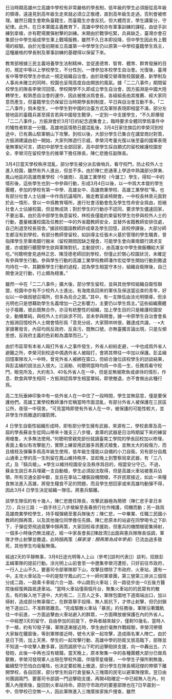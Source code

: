 日治時期高雄州立高雄中學校有非常嚴格的學長制，低年級的學生必須服從高年級的領導，遠遠見到高年級生走來就必須立正敬禮，直到高年級生走過，否則會被修理。雖然日籍生會欺負臺籍生，而臺籍生亦會反抗，但大體而言，學生講輩分，守紀律。此外，在日本軍國主義教育下，高雄中學校亦有軍事訓練的課程，由徒手訓練到拿槍，亦有靶場實彈射擊的訓練。末期由於戰爭吃緊，兵員缺乏，臺灣亦會召集部分中學生組成學生軍上戰場服務，雖然不久日本即投降，但中學生因此有上戰場的經驗。由於光復初期省立高雄第一中學學生仍以原第一中學校臺籍學生爲主，這種嚴格的學長制及軍事訓練的基礎得以保留下來。

教育部根據三民主義培養學生法制精神，並促進德育、智育、體育、群育發展的目的，規定中等以上學校學生，不分性別，一律參加本校學生自治會。光復後，臺灣省中等學校學生亦依此一規定組織自治會。由於政權交替導致校園變遷，新學制及人事尚未確立的同時，校園也呈現高度自由開放的風氣。據「二二八事件」期間留校學生的隊長李榮河回憶，學校開學不久即成立學生自治會，因方振淵是中國大陸轉學生，較熟悉自治會的運作，因此被推派爲會長，各組組長由其推薦、經大家同意而產生，但臺籍學生仍保留日治時期學長制制度，平日與自治會互動不多。「二二八事件」倘未發生，一中學生對中國的治臺方式及軍除表現即相當不滿，部分左營地區的臺籍兵甚至揚言若與中國發生戰爭，一定到一中支援學生，“不久即爆發「二二八事件」。方振淵會於3月1日的紀念週集會上，臨時要求全體同學爲事件中的犧牲者默哀一分鐘。高雄地區情勢日趨混亂後，3月4日家住旗后的李榮河到校途中，已有壽山駐軍朝山下攻擊。到校以後，大部分學生已集合在講堂商討對策，方振淵建議由初一開始，大家列隊遊行示威，李榮河考量光復以後至臺的國軍表現毫無軍紀可言，請初中部學生全部回家，高中部學生採自願式的留校維護校園安全，李榮河在留校學生的推舉下擔任隊長，陳仁悲擔任副隊長。

3月4日當天學校秩序混亂，部分學生被分派去做哨兵，看守校門，防止校外人士進入校園，雖然有外人進出，但並不多。由於陳仁悲通車上學途中熟識部分屏東、鳳山地區的高雄商業學校（今雄商）、高雄工業學校（今雄工）學生，得知一中的情形後，這些學生也到一中參與行動，形成3月4日以後，以一中爲大本營的學生團體，參加的學校有第一中學、高雄女中、高雄商業學校、高雄工業學校"等。也有部分社會人士佔據一中作爲抗議場所，搬走教室桌椅開會。一中校長林景元面對於此一情形，曾以一中爲教育場所，進行社會活動會危及學生性命安全爲由，拒絕社會人士佔據校園，但並無成效；對於學生的行動亦不認同，要求學生儘速回家，不要出事。由於高中部學生執意留校，林校長僅能約束留校學生勿參與校外人士的行動，盡量維護校園及任教於一中的外省籍教師安全，並替外省籍教師安排住處，自己則退至校長宿舍。”據該校國語教師許成章及學生回憶，該校停課後，大部分師生都沒有到學校，有部分教師曾留校，如訓導主任張木火基於管理的學生職責，曾指揮學生至華南銀行搬米（留校期間因缺乏糧食，可能學生會向華南銀行請求支援，亦或銀行聽聞學生欲與軍隊對抗，主動提供），由高雄女中學生做飯糰給大家吃。”何聰明會見過林正忠、陳茂德老師回到學校，但僅止於關心校園狀況，未確定有參與學生行動。參與學生行動的高雄工業學校教師潘作宏從學生開始行動到撒退均待在一中，其觀察學生行動的過程，認為學生相當守本分，組織自衛隊後，自己開會決定行動，行止頗為穩重。”

雖然一中在「二二八事件」擴大後，部分學生留校，並與其他學校組織自衛性聯盟，校園中亦有不少校外人士進出，有海南島回來的軍伕及保送當巡查的青年，好似以一中做爲號召場所，但多為烏合之眾。”其中，有一支隊伍由涂光明領導，但涂光明也只是想藉助學生名義增加一己之影響力，主要仍以學生爲主。”這些組織團體分子複雜，彼此既無合作，亦沒有統整性的組織，加上學生目的只是維護校園安全，動機單純，與校外人士的訴求不同，並未參與開會。據一中原學生自治會會長方振淵回憶校外人士開會情形爲「意見分歧，大家鬧哄哄很，難達成共識，⋯•大家搶著發言，內容均爲反政府、反貪污，既無口號，亦無臺獨言論出現，只是左傾思想，反政府主義的色彩較為濃厚而已。”」

由於市區常有本省人毆打外省人之事件發生，外省人紛紛走避，一中也成爲外省人避難之所，李榮河到校途中偶遇外省人被毆打，會將其帶往一中加以保護。彭孟緝回憶軍隊攻入一中時，曾見外省人被綁在窗口，但綜合幾位該校學生的訪談結果，與彭孟緝的說法出入很大。江淑勛、何聰明當時均爲一中高一生，任務爲看守校門，眼見所及，大約有3、40名外省人在一中，但是並無被欺負或虐待的情形，作息、飲食與學生相同・方振淵認爲學生相當單純，即使撤退，亦不會做出此種行爲。

高二生阮垂紳印象中有一些外省人在一中住了一段時間，學生並無惡意，僅是要保護他們。高雄工業學校教師潘作宏稱當時市面混亂，有部分外省人被保護在三民區公所，夜宿一中宿舍。“可見當時即使有外省人在一中，被保護的可能性較大，並非學生作爲撤退的擋箭牌。

4 日學生自衛性組織形成時，即有部分學生擁有武器，來源有二，學校倉庫及高一屆的學長蘇金生從岡山帶來十幾支三八步槍，倉庫的武器是日治時期留下來的練習用槍隻，大多無法使用。”何聰明曾親見部份就讀臺南工學院的學長回校加以修理，表面上看似有攻擊能力，實際上練習用武器多爲舊式槍隻，並無太大的殺傷力，而且槍枝及彈藥多爲高年級生使用，低年級生僅能以自備的小刀自衛。另有部分自鳳山通車上學的高一生則留在鳳山維持秩序，並趁晚上到警察局拿武器，有「三八式」及「騎兵槍」。※學生以維持校園安全及秩序爲目的，相當安分守己。不過，蘇金生說日本兵埋藏一支自動槍，學生必須設法取得，但是高雄火車站被憲兵佔領，所有交通全部中斷，並且在車站二樓裝設機關槍，不許民眾接近，如此一來糧食無法進入高雄，將發生糧食不足的問題，而且學生想回家或來高雄均動彈不得，因此3月4 日學生決定組織一隊伍，將憲兵驅離。

該學生隊伍約有十幾人，陳仁悲擔任隊長，攻擊武器極為簡陋（陳仁悲手拿日本刀），兵分三路：一路手持三八步槍躲至長春旅行社作掩護，伺機而動；另一路爲高雄商業學校學生，持手榴彈繞至憲兵隊後方；陳仁悲，一中畢業、任職三民國小教師的顏再策，以及其他幾位同學擔任先鋒。陳仁悲原本的站姿在同學喝令之下趴下，子彈從旁飛過竟擊中顏再策，大家回校尋求援助，但憲兵的機關槍密集掃射，一個多小時後仍無法接近，經一中家長會長[[陳啟清]]出面與憲兵隊隊長協調，軍隊才停止射擊並撒退，此時顏再策（*蘇家瀅：顏再策為成年學長*）已流血過多致死，其他學生均毫髮無傷。

經過2天的平靜無事，3月6日途光明等人上山（參考[[談判代表]]）談判，招致彭孟緝軍隊的提前行動。涂光明上山前會至一中邀集李榮河遭拒，只好前往市政府，一行人上山不久，要塞司令部軍隊即下山，攻擊目標除了市政府、火車站，還有一中。主攻火車站及一中的是駐守鳳山的二十一師何軍章團，第三營第三排派三個班分成二路，一路乘卡車經六合一路、中山路到火車站；另一路徒步由一0五後方醫院後經復興路抵達車站。“當時火車站僅兩個月台，聚集火車站的的民眾有的散去，有的躲入地下道中，大約有二、三百人之多，軍隊包圍地下道兩端出口，加以掃射，造成部分無辜傷亡，在群眾舉手投降、無人抵抗下，才停止射擊，但仍封鎖地下道出口，不准群眾離去。“完成驅散火車站「暴民」的任務後，軍隊沿著鐵軌往一中前進，一方面追擊由火車站避入的群眾，一方面釋放被保護在內的外省人。一中經歷3天的留守，自由參加的前提下，參與者越來越少，僅剩10幾名，當時人手一槍，約有10發子彈，軍隊逐漸接近時，學生由於毫無作戰經驗，李榮河帶領大家躲在鐵窗後，等到軍隊接近時，號令大家一起攻擊，造成兩名軍人陣亡。由於是日下雨，加上天黑、學生的一起攻擊行動、高雄中學的防衛叉居高臨下，部隊並不知道一中攻擊人數多寡，因而調原守山下町的迫擊砲排支援，向一中轟出五、六發砲，此後一中再也沒有槍聲。當天晚上，原本聚集一中的各種團體大部分已做鳥獸散，李榮河發現軍人出現在學校外牆，伴隨零星槍聲，一中學生子彈所剩無幾，繼續堅守恐怕白白犧牲，也決定要趁晚上撤退，部分學生在隊長楊冠傑的帶領下離開學校，各自回家，部分學生則自行倉皇躲入三塊厝的民宅以避軍隊搜索。翌日由何團調兩門、要塞司令部調一門迫擊砲支援，再開4砲確定一中已經無人在內，何團入內搜索後，旋回到火車站待命。原防守市政府的要塞部隊也在7日早晨到一中，但學校已空無一人，因此軍隊進入三塊厝挨家挨戶搜查，雖然